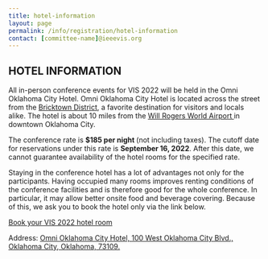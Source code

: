 ```yaml
---
title: hotel-information
layout: page
permalink: /info/registration/hotel-information
contact: [committee-name]@ieeevis.org
---
```


## HOTEL INFORMATION

All in-person conference events for VIS 2022 will be held in the Omni Oklahoma City Hotel. Omni Oklahoma City Hotel is located across the street from the 
<a href="https://www.visitokc.com/bricktown">Bricktown District</a>, a favorite destination for visitors and locals alike. The hotel is about 10 miles 
from the <a href="https://flyokc.com/"> Will Rogers World Airport </a> in downtown Oklahoma City.

The conference rate is <b>$185 per night </b> (not including taxes). The cutoff date for reservations under this rate is 
<b>September 16, 2022</b>.  After this date, we cannot guarantee availability of the hotel rooms for the specified rate.

Staying in the conference hotel has a lot of advantages not only for the participants. Having occupied many rooms improves renting conditions
of the conference facilities and is therefore good for the whole conference. In particular, it may allow better onsite food and beverage 
covering. Because of this, we ask you to book the hotel only via the link below.

<a href="https://www.omnihotels.com/hotels/oklahoma-city/meetings/ieee-vis-2022-10142022" class="button">
  Book your VIS 2022 hotel room</a>


Address: <a href = "https://goo.gl/maps/s2ZbVVdoHbcwxsLr8">Omni Oklahoma City Hotel, 100 West Oklahoma City Blvd., Oklahoma City, Oklahoma, 73109.</a>


